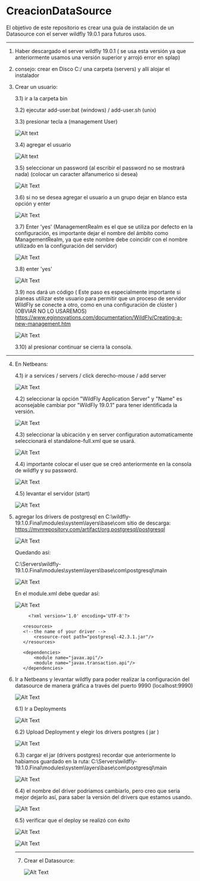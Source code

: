 # CreacionDataSource
El objetivo de este repositorio es crear una guía de instalación de un Datasource con el server wildfly 19.0.1 para futuros usos.

------------------------------------------------------------------------------------------------------------------------------------------


1) Haber descargado el server wildfly 19.0.1 ( se usa esta versión ya que anteriormente usamos una versión superior y arrojó error en splap)
   
2) consejo: crear en Disco C:/ una carpeta (servers) y allí alojar el instalador

3) Crear un usuario:
   
   3.1) ir a la carpeta bin
   
   3.2) ejecutar add-user.bat  (windows)  /  add-user.sh (unix)
   
   3.3) presionar tecla a (management User)
   
   ![Alt text](https://github.com/NoelTejeda/CreacionDataSource/blob/main/datasource/paso1.png)
 
   

   3.4) agregar el usuario

   ![Alt text](https://github.com/NoelTejeda/CreacionDataSource/blob/main/datasource/paso2.png)
   

   3.5) seleccionar un password (al escribir el password no se mostrará nada) (colocar un caracter alfanumerico si desea)
   
   ![Alt Text](https://github.com/NoelTejeda/CreacionDataSource/blob/main/datasource/paso3.png)

   3.6) si no se desea agregar el usuario a un grupo dejar en blanco esta opción y enter

   ![Alt Text](https://github.com/NoelTejeda/CreacionDataSource/blob/main/datasource/paso4.png)
   
   3.7) Enter 'yes' (ManagementRealm es el que se utiliza por defecto en la configuración, es importante dejar el nombre del ámbito como ManagementRealm, ya que este nombre debe coincidir con el nombre 
        utilizado en la configuración del servidor)

   ![Alt Text](https://github.com/NoelTejeda/CreacionDataSource/blob/main/datasource/paso5.png)

   3.8) enter 'yes'

   ![Alt Text](https://github.com/NoelTejeda/CreacionDataSource/blob/main/datasource/paso6.png)

   3.9) nos dará un código ( Este paso es especialmente importante si planeas utilizar este usuario para permitir que un proceso de servidor WildFly se conecte a otro, como en una configuración de clúster ) 
        (OBVIAR NO LO USAREMOS)
         https://www.eginnovations.com/documentation/WildFly/Creating-a-new-management.htm

   ![Alt Text](https://github.com/NoelTejeda/CreacionDataSource/blob/main/datasource/paso7.png)

   3.10) al presionar continuar se cierra la consola.


  -----------------------------------------------------------------------------


   
   4) En Netbeans:
  
      
      4.1) ir a services / servers / click derecho-mouse / add server

      ![Alt Text](https://github.com/NoelTejeda/CreacionDataSource/blob/main/datasource/paso%204.1.png)   


      4.2) seleccionar la opción "WildFly Application Server" y "Name" es aconsejable cambiar por "WildFly 19.0.1" para tener
           identificada la versión.

      ![Alt Text](https://github.com/NoelTejeda/CreacionDataSource/blob/main/datasource/paso4.2.png)


      4.3) seleccionar la ubicación y en server configuration automaticamente seleccionará el standalone-full.xml que se usará.

      ![Alt Text](https://github.com/NoelTejeda/CreacionDataSource/blob/main/datasource/paso4.3.png)
      

      4.4) importante colocar el user que se creó anteriormente en la consola de wildfly y su password.

      ![Alt Text](https://github.com/NoelTejeda/CreacionDataSource/blob/main/datasource/paso4.4.png)


      4.5) levantar el servidor (start)

      ![Alt Text](https://github.com/NoelTejeda/CreacionDataSource/blob/main/datasource/paso4.5.png)



   5) agregar los drivers de postgresql en C:\wildfly-19.1.0.Final\modules\system\layers\base\com
      sitio de descarga: https://mvnrepository.com/artifact/org.postgresql/postgresql

      ![Alt Text](https://github.com/NoelTejeda/CreacionDataSource/blob/main/datasource/GuardarDriversPostgres.png)

      Quedando así:
      
      C:\Servers\wildfly-19.1.0.Final\modules\system\layers\base\com\postgresql\main

      ![Alt Text](https://github.com/NoelTejeda/CreacionDataSource/blob/main/datasource/QuedandoAs%C3%AD.png)
       
            

      En el module.xml debe quedar así:

      ![Alt Text](https://github.com/NoelTejeda/CreacionDataSource/blob/main/datasource/module.xml.png)

               <?xml version='1.0' encoding='UTF-8'?> 
          
         <module xmlns="urn:jboss:module:1.1" name="com.postgresql.driver"> 
          
             <resources> 
             <!--the name of your driver --> 
                 <resource-root path="postgresql-42.3.1.jar"/> 
             </resources> 
          
             <dependencies> 
                 <module name="javax.api"/> 
                 <module name="javax.transaction.api"/> 
             </dependencies> 
         </module>



  6)  Ir a Netbeans y levantar wildfly para poder realizar la configuración del datasource de manera gráfica a través del puerto 9990 (localhost:9990)
    

      ![Alt Text](https://github.com/NoelTejeda/CreacionDataSource/blob/main/datasource/Standalone-full.png)


      6.1) Ir a Deployments

      ![Alt Text](https://github.com/NoelTejeda/CreacionDataSource/blob/main/datasource/Deployment.png)

      6.2) Upload Deployment y elegir los drivers postgres ( jar )

      ![Alt Text](https://github.com/NoelTejeda/CreacionDataSource/blob/main/datasource/Deployment2.png)

      6.3) cargar el jar (drivers postgres)
           recordar que anteriormente lo habiamos guardado en la ruta: C:\Servers\wildfly-19.1.0.Final\modules\system\layers\base\com\postgresql\main

      ![Alt Text](https://github.com/NoelTejeda/CreacionDataSource/blob/main/datasource/Deployment3.png)


      6.4) el nombre del driver podriamos cambiarlo, pero creo que seria mejor dejarlo así, para saber la versión del drivers que estamos usando.

      ![Alt Text](https://github.com/NoelTejeda/CreacionDataSource/blob/main/datasource/Deployment4.png)


      6.5) verificar que el deploy se realizó con éxito

       ![Alt Text](https://github.com/NoelTejeda/CreacionDataSource/blob/main/datasource/finisDeployment.png)
      

      ![Alt Text](https://github.com/NoelTejeda/CreacionDataSource/blob/main/datasource/finishDeployment2.png)



      -----------------------------------------------------------------------------



      7) Crear el Datasource:
    
         ![Alt Text](https://github.com/NoelTejeda/CreacionDataSource/blob/main/datasource/AddDatasource1.png)

         
